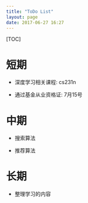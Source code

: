 ```yaml
---
title: "ToDo List"
layout: page
date: 2017-06-27 16:27
---
```


[TOC]
# 短期
- 深度学习相关课程: cs231n


- 通过基金从业资格证: 7月15号


# 中期

- 搜索算法

- 推荐算法



# 长期
- 整理学习的内容